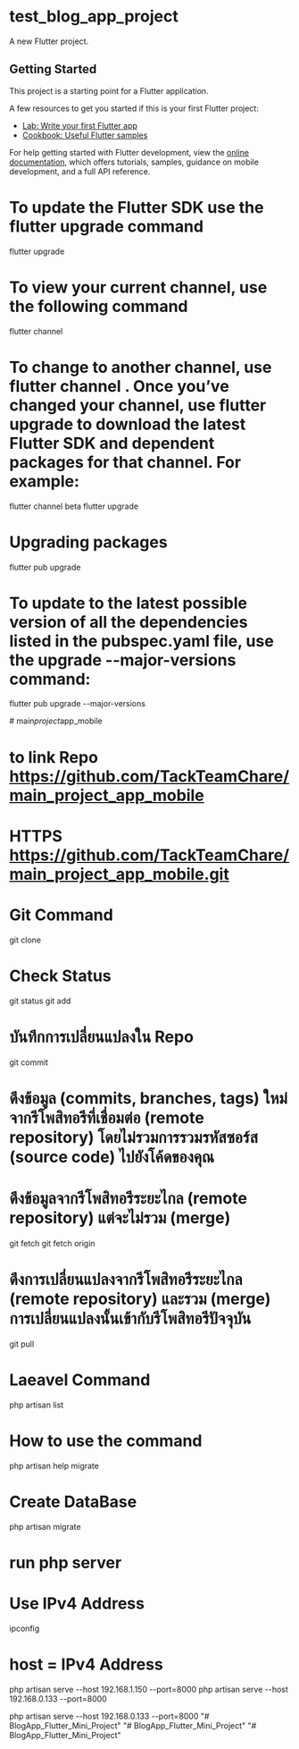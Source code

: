 # test_blog_app_project

A new Flutter project.

## Getting Started

This project is a starting point for a Flutter application.

A few resources to get you started if this is your first Flutter project:

- [Lab: Write your first Flutter app](https://docs.flutter.dev/get-started/codelab)
- [Cookbook: Useful Flutter samples](https://docs.flutter.dev/cookbook)

For help getting started with Flutter development, view the
[online documentation](https://docs.flutter.dev/), which offers tutorials,
samples, guidance on mobile development, and a full API reference.


# To update the Flutter SDK use the flutter upgrade command
flutter upgrade

# To view your current channel, use the following command
flutter channel

# To change to another channel, use flutter channel <channel-name>. Once you’ve changed your channel, use flutter upgrade to download the latest Flutter SDK and dependent packages for that channel. For example:
flutter channel beta
flutter upgrade

# Upgrading packages
flutter pub upgrade

# To update to the latest possible version of all the dependencies listed in the pubspec.yaml file, use the upgrade --major-versions command:
flutter pub upgrade --major-versions


#   m a i n _ p r o j e c t _ a p p _ m o b i l e 

# to link Repo https://github.com/TackTeamChare/main_project_app_mobile
# HTTPS https://github.com/TackTeamChare/main_project_app_mobile.git

# Git Command
git clone
# Check Status 
git status 
git add
#  บันทึกการเปลี่ยนแปลงใน Repo
git commit
# ดึงข้อมูล (commits, branches, tags) ใหม่จากรีโพสิทอรีที่เชื่อมต่อ (remote repository) โดยไม่รวมการรวมรหัสซอร์ส (source code) ไปยังโค้ดของคุณ  

# ดึงข้อมูลจากรีโพสิทอรีระยะไกล (remote repository) แต่จะไม่รวม (merge)
git fetch 
git fetch origin

# ดึงการเปลี่ยนแปลงจากรีโพสิทอรีระยะไกล (remote repository) และรวม (merge) การเปลี่ยนแปลงนั้นเข้ากับรีโพสิทอรีปัจจุบัน
git pull

# Laeavel Command

php artisan list
# How to use the command
php artisan help migrate
# Create DataBase
php artisan migrate




# run php server
# Use IPv4 Address
ipconfig 
#  host =  IPv4 Address
php artisan serve --host 192.168.1.150 --port=8000
php artisan serve --host 192.168.0.133 --port=8000

php artisan serve --host 192.168.0.133 --port=8000
"# BlogApp_Flutter_Mini_Project"
"# BlogApp_Flutter_Mini_Project"
"# BlogApp_Flutter_Mini_Project"
